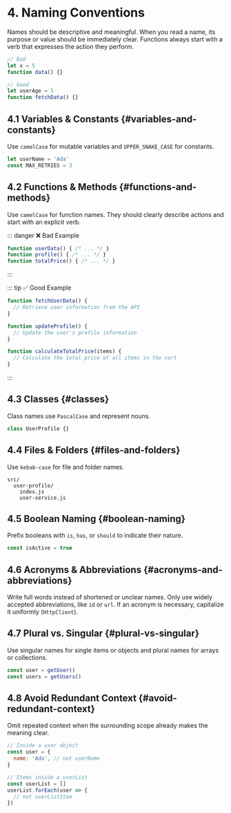 # 4. Naming Conventions

Names should be descriptive and meaningful. When you read a name, its purpose or
value should be immediately clear. Functions always start with a verb that
expresses the action they perform.

```js
// Bad
let x = 5
function data() {}

// Good
let userAge = 5
function fetchData() {}
```

## 4.1 Variables & Constants {#variables-and-constants}
Use `camelCase` for mutable variables and `UPPER_SNAKE_CASE` for constants.

```js
let userName = 'Ada'
const MAX_RETRIES = 3
```

## 4.2 Functions & Methods {#functions-and-methods}
Use `camelCase` for function names. They should clearly describe actions and start with an explicit verb.

::: danger ❌ Bad Example
```javascript
function userData() { /* ... */ }
function profile() { /* ... */ }
function totalPrice() { /* ... */ }
```
:::

::: tip ✅ Good Example
```javascript
function fetchUserData() {
  // Retrieve user information from the API
}

function updateProfile() {
  // Update the user's profile information
}

function calculateTotalPrice(items) {
  // Calculate the total price of all items in the cart
}
```
:::



## 4.3 Classes {#classes}
Class names use `PascalCase` and represent nouns.

```js
class UserProfile {}
```

## 4.4 Files & Folders {#files-and-folders}
Use `kebab-case` for file and folder names.

```
src/
  user-profile/
    index.js
    user-service.js
```

## 4.5 Boolean Naming {#boolean-naming}
Prefix booleans with `is`, `has`, or `should` to indicate their nature.

```js
const isActive = true
```

## 4.6 Acronyms & Abbreviations {#acronyms-and-abbreviations}
Write full words instead of shortened or unclear names. Only use widely
accepted abbreviations, like `id` or `url`. If an acronym is necessary,
capitalize it uniformly (`HttpClient`).

## 4.7 Plural vs. Singular {#plural-vs-singular}
Use singular names for single items or objects and plural names for arrays or
collections.

```js
const user = getUser()
const users = getUsers()
```

## 4.8 Avoid Redundant Context {#avoid-redundant-context}
Omit repeated context when the surrounding scope already makes the meaning
clear.

```js
// Inside a user object
const user = {
  name: 'Ada', // not userName
}

// Items inside a userList
const userList = []
userList.forEach(user => {
  // not userListItem
})
```
